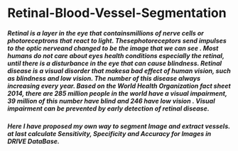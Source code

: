 # Retinal-Blood-Vessel-Segmentation
##### Retinal is a layer in the eye that containsmillions of nerve cells or photoreceptrons that react to light. Thesephotoreceptors send impulses to the optic nerveand changed to be  the image that we can see . Most humans do not care about eyes health conditions especially the retinal, until there is a disturbance in the eye that can cause blindness. Retinal disease is a visual disorder that makesa bad effect of human vision, such as blindness and low vision. The number of this disease always increasing every year. Based on the World Health Organization fact sheet 2014, there are 285 million people in the world have a visual  impairment,  39  million  of  this  number  have  blind  and  246  have  low  vision .  Visual impairment can be prevented by early detection of retinal disease.
##### Here I have proposed my own way to segment Image and extract vessels. at last calculate Sensitivity, Specificity and Accuracy for Images in DRIVE DataBase.
